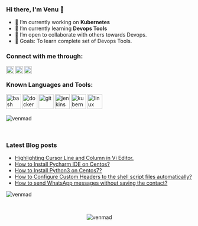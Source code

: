 ### Hi there, I'm Venu 👋

- 🔭 I’m currently working on **Kubernetes**
- 🌱 I’m currently learning **Devops Tools**
- 👯 I’m open to collaborate with others towards Devops.
- 🥅 Goals: To learn complete set of Devops Tools.

### Connect with me through:

<a href="https://www.linkedin.com/in/palugulavenumadhav/"> 
  <img align="left" alt="Linkedin Venumadhav" width="21px" src="https://cdn.jsdelivr.net/npm/simple-icons@3.0.1/icons/linkedin.svg" /> 
</a>
<a href="https://medium.com/@venumadhav888">
  <img align="left" alt="Medium Venu" width="21px" src="https://cdn.jsdelivr.net/npm/simple-icons@3.0.1/icons/medium.svg" />
</a>
<a href="https://fb.com/venmad">
  <img align="left" alt="FB Venu" width="21px" src="https://cdn.jsdelivr.net/npm/simple-icons@3.0.1/icons/facebook.svg" alt="venmad" />
</a>
<br />

### Known Languages and Tools:

<p align="left">
  <img src="https://www.vectorlogo.zone/logos/gnu_bash/gnu_bash-icon.svg" alt="bash" width="40" height="40"/> 
  <img src="https://devicons.github.io/devicon/devicon.git/icons/docker/docker-original-wordmark.svg" alt="docker" width="40" height="40"/> 
  <img src="https://www.vectorlogo.zone/logos/git-scm/git-scm-icon.svg" alt="git" width="40" height="40"/> 
  <img src="https://www.vectorlogo.zone/logos/jenkins/jenkins-icon.svg" alt="jenkins" width="40" height="40"/> 
  <img src="https://www.vectorlogo.zone/logos/kubernetes/kubernetes-icon.svg" alt="kubernetes" width="40" height="40"/> 
  <img src="https://devicons.github.io/devicon/devicon.git/icons/linux/linux-original.svg" alt="linux" width="40" height="40"/>
</p>

<p align="left">
  <img src="https://github-readme-stats.vercel.app/api/top-langs/?username=venmad&layout=compact&hide=html&theme=tokyonight&line_height=27" alt="venmad"/>
</p>

<br />

### Latest Blog posts
<!-- BLOG-POST-LIST:START -->
- [Highlighting Cursor Line and Column in Vi Editor.](https://medium.com/@venumadhav888/highlighting-cursor-line-and-column-in-vi-editor-d5584b8d2eca?source=rss-2a7de75c2e3------2)
- [How to Install Pycharm IDE on Centos?](https://medium.com/@venumadhav888/how-to-install-pycharm-ide-on-centos-4527be27f324?source=rss-2a7de75c2e3------2)
- [How to Install Python3 on Centos7?](https://medium.com/@venumadhav888/how-to-install-python3-on-centos7-2aba445e47e4?source=rss-2a7de75c2e3------2)
- [How to Configure Custom Headers to the shell script files automatically?](https://medium.com/@venumadhav888/how-to-configure-custom-headers-to-the-shell-script-files-automatically-a2d53aa4d0d2?source=rss-2a7de75c2e3------2)
- [How to send WhatsApp messages without saving the contact?](https://medium.com/@venumadhav888/how-to-send-whatsapp-messages-without-saving-the-contact-5b90d5c6d118?source=rss-2a7de75c2e3------2)
<!-- BLOG-POST-LIST:END -->

<p align="left">
<img  src="https://github-readme-stats.vercel.app/api?username=venmad&show_icons=true&theme=tokyonight" alt="venmad" />
</p>

<br />

<p align="center"> <img src="https://komarev.com/ghpvc/?username=venmad" alt="venmad" /> </p>
